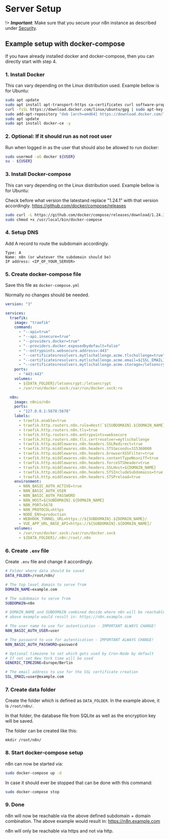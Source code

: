 # Server Setup

!> ***Important***: Make sure that you secure your n8n instance as described under [Security](security.md).


## Example setup with docker-compose

If you have already installed docker and docker-compose, then you can directly start with step 4.


### 1. Install Docker

This can vary depending on the Linux distribution used. Example bellow is for Ubuntu:

```bash
sudo apt update
sudo apt install apt-transport-https ca-certificates curl software-properties-common
curl -fsSL https://download.docker.com/linux/ubuntu/gpg | sudo apt-key add -
sudo add-apt-repository "deb [arch=amd64] https://download.docker.com/linux/ubuntu bionic stable"
sudo apt update
sudo apt install docker-ce -y
```

### 2. Optional: If it should run as not root user

Run when logged in as the user that should also be allowed to run docker:

```bash
sudo usermod -aG docker ${USER}
su - ${USER}
```

### 3. Install Docker-compose

This can vary depending on the Linux distribution used. Example bellow is for Ubuntu:

Check before what version the latestand replace "1.24.1" with that version accordingly.
https://github.com/docker/compose/releases

```bash
sudo curl -L https://github.com/docker/compose/releases/download/1.24.1/docker-compose-`uname -s`-`uname -m` -o /usr/local/bin/docker-compose
sudo chmod +x /usr/local/bin/docker-compose
```


### 4. Setup DNS

Add A record to route the subdomain accordingly.

```
Type: A
Name: n8n (or whatever the subdomain should be)
IP address: <IP_OF_YOUR_SERVER>
```


### 5. Create docker-compose file

Save this file as `docker-compose.yml`

Normally no changes should be needed.

```yaml
version: "3"

services:
  traefik:
    image: "traefik"
    command:
      - "--api=true"
      - "--api.insecure=true"
      - "--providers.docker=true"
      - "--providers.docker.exposedbydefault=false"
      - "--entrypoints.websecure.address=:443"
      - "--certificatesresolvers.mytlschallenge.acme.tlschallenge=true"
      - "--certificatesresolvers.mytlschallenge.acme.email=${SSL_EMAIL}"
      - "--certificatesresolvers.mytlschallenge.acme.storage=/letsencrypt/acme.json"
    ports:
      - "443:443"
    volumes:
      - ${DATA_FOLDER}/letsencrypt:/letsencrypt
      - /var/run/docker.sock:/var/run/docker.sock:ro

  n8n:
    image: n8nio/n8n
    ports:
      - "127.0.0.1:5678:5678"
    labels:
      - traefik.enable=true
      - traefik.http.routers.n8n.rule=Host(`${SUBDOMAIN}.${DOMAIN_NAME}`)
      - traefik.http.routers.n8n.tls=true
      - traefik.http.routers.n8n.entrypoints=websecure
      - traefik.http.routers.n8n.tls.certresolver=mytlschallenge
      - traefik.http.middlewares.n8n.headers.SSLRedirect=true
      - traefik.http.middlewares.n8n.headers.STSSeconds=315360000
      - traefik.http.middlewares.n8n.headers.browserXSSFilter=true
      - traefik.http.middlewares.n8n.headers.contentTypeNosniff=true
      - traefik.http.middlewares.n8n.headers.forceSTSHeader=true
      - traefik.http.middlewares.n8n.headers.SSLHost=${DOMAIN_NAME}
      - traefik.http.middlewares.n8n.headers.STSIncludeSubdomains=true
      - traefik.http.middlewares.n8n.headers.STSPreload=true
    environment:
      - N8N_BASIC_AUTH_ACTIVE=true
      - N8N_BASIC_AUTH_USER
      - N8N_BASIC_AUTH_PASSWORD
      - N8N_HOST=${SUBDOMAIN}.${DOMAIN_NAME}
      - N8N_PORT=5678
      - N8N_PROTOCOL=https
      - NODE_ENV=production
      - WEBHOOK_TUNNEL_URL=https://${SUBDOMAIN}.${DOMAIN_NAME}/
      - VUE_APP_URL_BASE_API=https://${SUBDOMAIN}.${DOMAIN_NAME}/
    volumes:
      - /var/run/docker.sock:/var/run/docker.sock
      - ${DATA_FOLDER}/.n8n:/root/.n8n
```


### 6. Create `.env` file

Create `.env` file and change it accordingly.

```bash
# Folder where data should be saved
DATA_FOLDER=/root/n8n/

# The top level domain to serve from
DOMAIN_NAME=example.com

# The subdomain to serve from
SUBDOMAIN=n8n

# DOMAIN_NAME and SUBDOMAIN combined decide where n8n will be reachable from
# above example would result in: https://n8n.example.com

# The user name to use for autentication - IMPORTANT ALWAYS CHANGE!
N8N_BASIC_AUTH_USER=user

# The password to use for autentication - IMPORTANT ALWAYS CHANGE!
N8N_BASIC_AUTH_PASSWORD=password

# Optional timezone to set which gets used by Cron-Node by default
# If not set New York time will be used
GENERIC_TIMEZONE=Europe/Berlin

# The email address to use for the SSL certificate creation
SSL_EMAIL=user@example.com
```


### 7. Create data folder

Create the folder which is defined as `DATA_FOLDER`. In the example
above, it is `/root/n8n/`.

In that folder, the database file from SQLite as well as the encryption key will be saved.

The folder can be created like this:
```
mkdir /root/n8n/
```


### 8. Start docker-compose setup

n8n can now be started via:

```bash
sudo docker-compose up -d
```

In case it should ever be stopped that can be done with this command:
```bash
sudo docker-compose stop
```


### 9. Done

n8n will now be reachable via the above defined subdomain + domain combination.
The above example would result in: https://n8n.example.com

n8n will only be reachable via https and not via http.
